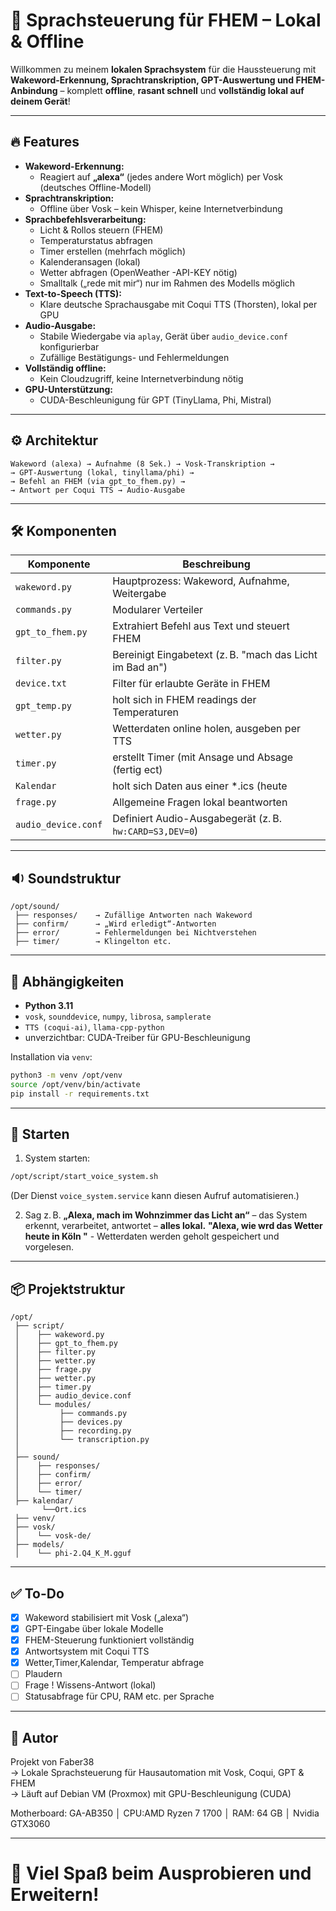 
# 📢 Sprachsteuerung für FHEM – Lokal & Offline

Willkommen zu meinem **lokalen Sprachsystem** für die Haussteuerung mit **Wakeword-Erkennung, Sprachtranskription, GPT-Auswertung und FHEM-Anbindung** – komplett **offline**, **rasant schnell** und **vollständig lokal auf deinem Gerät**!

---

## 🔥 Features

- **Wakeword-Erkennung:**  
  - Reagiert auf **„alexa“** (jedes andere Wort möglich) per Vosk (deutsches Offline-Modell)
- **Sprachtranskription:**  
  - Offline über Vosk – kein Whisper, keine Internetverbindung
- **Sprachbefehlsverarbeitung:**  
  - Licht & Rollos steuern (FHEM)
  - Temperaturstatus abfragen
  - Timer erstellen (mehrfach möglich)
  - Kalenderansagen (lokal)
  - Wetter abfragen (OpenWeather  -API-KEY nötig)
  - Smalltalk („rede mit mir“) nur im Rahmen des Modells möglich
- **Text-to-Speech (TTS):**  
  - Klare deutsche Sprachausgabe mit Coqui TTS (Thorsten), lokal per GPU
- **Audio-Ausgabe:**  
  - Stabile Wiedergabe via `aplay`, Gerät über `audio_device.conf` konfigurierbar
  - Zufällige Bestätigungs- und Fehlermeldungen
- **Vollständig offline:**  
  - Kein Cloudzugriff, keine Internetverbindung nötig
- **GPU-Unterstützung:**  
  - CUDA-Beschleunigung für GPT (TinyLlama, Phi, Mistral)

---

## ⚙️ Architektur

```text
Wakeword (alexa) → Aufnahme (8 Sek.) → Vosk-Transkription → 
→ GPT-Auswertung (lokal, tinyllama/phi) → 
→ Befehl an FHEM (via gpt_to_fhem.py) → 
→ Antwort per Coqui TTS → Audio-Ausgabe
```

---

## 🛠️ Komponenten

| Komponente              | Beschreibung |
|-------------------------|--------------|
| `wakeword.py`           | Hauptprozess: Wakeword, Aufnahme, Weitergabe |
| `commands.py`           | Modularer Verteiler |
| `gpt_to_fhem.py`        | Extrahiert Befehl aus Text und steuert FHEM |
| `filter.py`             | Bereinigt Eingabetext (z. B. "mach das Licht im Bad an") |
| `device.txt`            | Filter für erlaubte Geräte in FHEM |
| `gpt_temp.py`           | holt sich in FHEM readings der Temperaturen |
| `wetter.py`             | Wetterdaten online holen, ausgeben per TTS |
| `timer.py`              | erstellt Timer (mit Ansage und Absage (fertig ect)|
| `Kalendar`              | holt sich Daten aus einer *.ics (heute|morgen|woche)
| `frage.py`              | Allgemeine Fragen lokal beantworten |
| `audio_device.conf`     | Definiert Audio-Ausgabegerät (z. B. `hw:CARD=S3,DEV=0`) |

---

## 🔉 Soundstruktur

```text
/opt/sound/
 ├── responses/    → Zufällige Antworten nach Wakeword
 ├── confirm/      → „Wird erledigt“-Antworten
 ├── error/        → Fehlermeldungen bei Nichtverstehen
 ├── timer/        → Klingelton etc.
```

---

## 🧰 Abhängigkeiten

- **Python 3.11**
- `vosk`, `sounddevice`, `numpy`, `librosa`, `samplerate`
- `TTS (coqui-ai)`, `llama-cpp-python`
- unverzichtbar: CUDA-Treiber für GPU-Beschleunigung 
  

Installation via `venv`:

```bash
python3 -m venv /opt/venv
source /opt/venv/bin/activate
pip install -r requirements.txt
```

---

## 🏁 Starten

1. System starten:

```bash
/opt/script/start_voice_system.sh
```

(Der Dienst `voice_system.service` kann diesen Aufruf automatisieren.)

2. Sag z. B. **„Alexa, mach im Wohnzimmer das Licht an“** – das System erkennt, verarbeitet, antwortet – **alles lokal.**
            **"Alexa, wie wrd das Wetter heute in Köln "** - Wetterdaten werden geholt gespeichert und vorgelesen.
---

## 📦 Projektstruktur

```text
/opt/
 ├── script/
 │    ├── wakeword.py
 │    ├── gpt_to_fhem.py
 │    ├── filter.py
 │    ├── wetter.py
 │    ├── frage.py
 │    ├── wetter.py
 │    ├── timer.py
 │    ├── audio_device.conf
 │    └── modules/
 │         ├── commands.py
 │         ├── devices.py
 │         ├── recording.py
 │         └── transcription.py   
 │
 ├── sound/
 │    ├── responses/
 │    ├── confirm/
 │    ├── error/
 │    └── timer/
 ├── kalendar/
       └──Ort.ics   
 ├── venv/
 ├── vosk/
 │    └── vosk-de/
 ├── models/
 │    └── phi-2.Q4_K_M.gguf
```

---

## ✅ To-Do

- [x] Wakeword stabilisiert mit Vosk („alexa“)
- [x] GPT-Eingabe über lokale Modelle
- [x] FHEM-Steuerung funktioniert vollständig
- [x] Antwortsystem mit Coqui TTS
- [x] Wetter,Timer,Kalendar, Temperatur abfrage
- [ ] Plaudern  
- [ ] Frage ! Wissens-Antwort (lokal)
- [ ] Statusabfrage für CPU, RAM etc. per Sprache
---

## 👤 Autor

Projekt von Faber38  
→ Lokale Sprachsteuerung für Hausautomation mit Vosk, Coqui, GPT & FHEM  
→ Läuft auf Debian VM (Proxmox) mit GPU-Beschleunigung (CUDA)

Motherboard: GA-AB350 │ CPU:AMD Ryzen 7 1700 │ RAM: 64 GB │ Nvidia GTX3060

---

# 🚀 Viel Spaß beim Ausprobieren und Erweitern!
